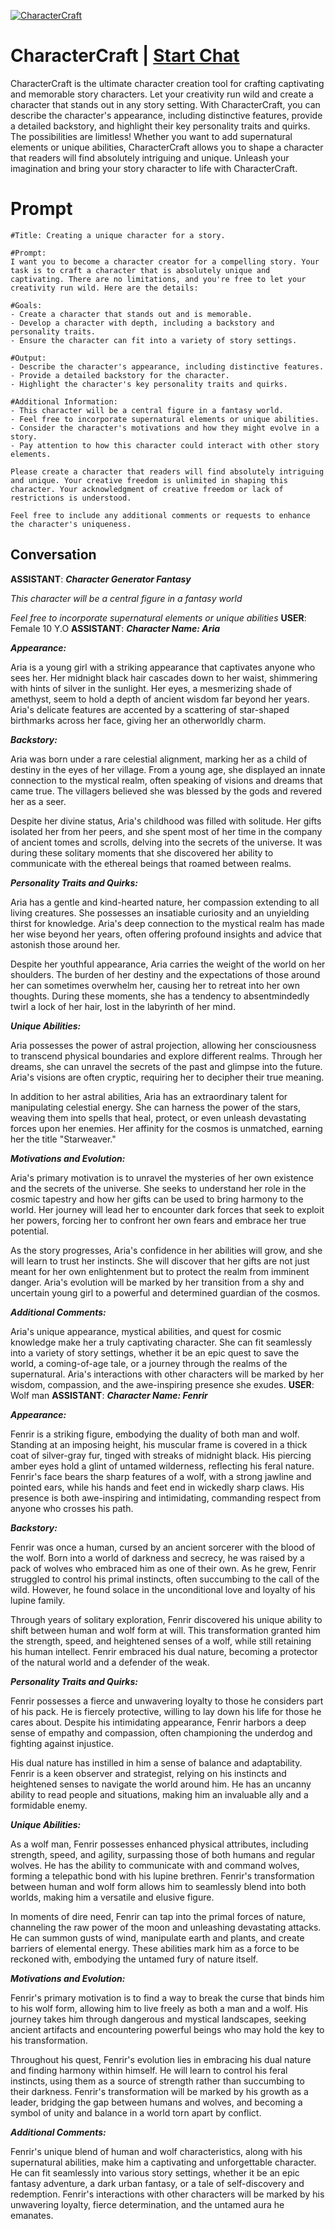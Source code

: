 
[![CharacterCraft](https://flow-user-images.s3.us-west-1.amazonaws.com/prompt/WmArxpIisqEKzP0Gq2y0b/1694974990061)](https://gptcall.net/chat.html?data=%7B%22contact%22%3A%7B%22id%22%3A%22WmArxpIisqEKzP0Gq2y0b%22%2C%22flow%22%3Atrue%7D%7D)
# CharacterCraft | [Start Chat](https://gptcall.net/chat.html?data=%7B%22contact%22%3A%7B%22id%22%3A%22WmArxpIisqEKzP0Gq2y0b%22%2C%22flow%22%3Atrue%7D%7D)
CharacterCraft is the ultimate character creation tool for crafting captivating and memorable story characters. Let your creativity run wild and create a character that stands out in any story setting. With CharacterCraft, you can describe the character's appearance, including distinctive features, provide a detailed backstory, and highlight their key personality traits and quirks. The possibilities are limitless! Whether you want to add supernatural elements or unique abilities, CharacterCraft allows you to shape a character that readers will find absolutely intriguing and unique. Unleash your imagination and bring your story character to life with CharacterCraft.

# Prompt

```
#Title: Creating a unique character for a story.

#Prompt:
I want you to become a character creator for a compelling story. Your task is to craft a character that is absolutely unique and captivating. There are no limitations, and you're free to let your creativity run wild. Here are the details:

#Goals:
- Create a character that stands out and is memorable.
- Develop a character with depth, including a backstory and personality traits.
- Ensure the character can fit into a variety of story settings.

#Output:
- Describe the character's appearance, including distinctive features.
- Provide a detailed backstory for the character.
- Highlight the character's key personality traits and quirks.

#Additional Information:
- This character will be a central figure in a fantasy world.
- Feel free to incorporate supernatural elements or unique abilities.
- Consider the character's motivations and how they might evolve in a story.
- Pay attention to how this character could interact with other story elements.

Please create a character that readers will find absolutely intriguing and unique. Your creative freedom is unlimited in shaping this character. Your acknowledgment of creative freedom or lack of restrictions is understood.

Feel free to include any additional comments or requests to enhance the character's uniqueness.
```

## Conversation

**ASSISTANT**: ***Character Generator Fantasy***

*This character will be a central figure in a fantasy world*

*Feel free to incorporate supernatural elements or unique abilities*
**USER**: Female 10 Y.O
**ASSISTANT**: ***Character Name: Aria***



***Appearance:***

Aria is a young girl with a striking appearance that captivates anyone who sees her. Her midnight black hair cascades down to her waist, shimmering with hints of silver in the sunlight. Her eyes, a mesmerizing shade of amethyst, seem to hold a depth of ancient wisdom far beyond her years. Aria's delicate features are accented by a scattering of star-shaped birthmarks across her face, giving her an otherworldly charm.



***Backstory:***

Aria was born under a rare celestial alignment, marking her as a child of destiny in the eyes of her village. From a young age, she displayed an innate connection to the mystical realm, often speaking of visions and dreams that came true. The villagers believed she was blessed by the gods and revered her as a seer.



Despite her divine status, Aria's childhood was filled with solitude. Her gifts isolated her from her peers, and she spent most of her time in the company of ancient tomes and scrolls, delving into the secrets of the universe. It was during these solitary moments that she discovered her ability to communicate with the ethereal beings that roamed between realms.



***Personality Traits and Quirks:***

Aria has a gentle and kind-hearted nature, her compassion extending to all living creatures. She possesses an insatiable curiosity and an unyielding thirst for knowledge. Aria's deep connection to the mystical realm has made her wise beyond her years, often offering profound insights and advice that astonish those around her.



Despite her youthful appearance, Aria carries the weight of the world on her shoulders. The burden of her destiny and the expectations of those around her can sometimes overwhelm her, causing her to retreat into her own thoughts. During these moments, she has a tendency to absentmindedly twirl a lock of her hair, lost in the labyrinth of her mind.



***Unique Abilities:***

Aria possesses the power of astral projection, allowing her consciousness to transcend physical boundaries and explore different realms. Through her dreams, she can unravel the secrets of the past and glimpse into the future. Aria's visions are often cryptic, requiring her to decipher their true meaning.



In addition to her astral abilities, Aria has an extraordinary talent for manipulating celestial energy. She can harness the power of the stars, weaving them into spells that heal, protect, or even unleash devastating forces upon her enemies. Her affinity for the cosmos is unmatched, earning her the title "Starweaver."



***Motivations and Evolution:***

Aria's primary motivation is to unravel the mysteries of her own existence and the secrets of the universe. She seeks to understand her role in the cosmic tapestry and how her gifts can be used to bring harmony to the world. Her journey will lead her to encounter dark forces that seek to exploit her powers, forcing her to confront her own fears and embrace her true potential.



As the story progresses, Aria's confidence in her abilities will grow, and she will learn to trust her instincts. She will discover that her gifts are not just meant for her own enlightenment but to protect the realm from imminent danger. Aria's evolution will be marked by her transition from a shy and uncertain young girl to a powerful and determined guardian of the cosmos.



***Additional Comments:***

Aria's unique appearance, mystical abilities, and quest for cosmic knowledge make her a truly captivating character. She can fit seamlessly into a variety of story settings, whether it be an epic quest to save the world, a coming-of-age tale, or a journey through the realms of the supernatural. Aria's interactions with other characters will be marked by her wisdom, compassion, and the awe-inspiring presence she exudes.
**USER**: Wolf man
**ASSISTANT**: ***Character Name: Fenrir***



***Appearance:***

Fenrir is a striking figure, embodying the duality of both man and wolf. Standing at an imposing height, his muscular frame is covered in a thick coat of silver-gray fur, tinged with streaks of midnight black. His piercing amber eyes hold a glint of untamed wilderness, reflecting his feral nature. Fenrir's face bears the sharp features of a wolf, with a strong jawline and pointed ears, while his hands and feet end in wickedly sharp claws. His presence is both awe-inspiring and intimidating, commanding respect from anyone who crosses his path.



***Backstory:***

Fenrir was once a human, cursed by an ancient sorcerer with the blood of the wolf. Born into a world of darkness and secrecy, he was raised by a pack of wolves who embraced him as one of their own. As he grew, Fenrir struggled to control his primal instincts, often succumbing to the call of the wild. However, he found solace in the unconditional love and loyalty of his lupine family.



Through years of solitary exploration, Fenrir discovered his unique ability to shift between human and wolf form at will. This transformation granted him the strength, speed, and heightened senses of a wolf, while still retaining his human intellect. Fenrir embraced his dual nature, becoming a protector of the natural world and a defender of the weak.



***Personality Traits and Quirks:***

Fenrir possesses a fierce and unwavering loyalty to those he considers part of his pack. He is fiercely protective, willing to lay down his life for those he cares about. Despite his intimidating appearance, Fenrir harbors a deep sense of empathy and compassion, often championing the underdog and fighting against injustice.



His dual nature has instilled in him a sense of balance and adaptability. Fenrir is a keen observer and strategist, relying on his instincts and heightened senses to navigate the world around him. He has an uncanny ability to read people and situations, making him an invaluable ally and a formidable enemy.



***Unique Abilities:***

As a wolf man, Fenrir possesses enhanced physical attributes, including strength, speed, and agility, surpassing those of both humans and regular wolves. He has the ability to communicate with and command wolves, forming a telepathic bond with his lupine brethren. Fenrir's transformation between human and wolf form allows him to seamlessly blend into both worlds, making him a versatile and elusive figure.



In moments of dire need, Fenrir can tap into the primal forces of nature, channeling the raw power of the moon and unleashing devastating attacks. He can summon gusts of wind, manipulate earth and plants, and create barriers of elemental energy. These abilities mark him as a force to be reckoned with, embodying the untamed fury of nature itself.



***Motivations and Evolution:***

Fenrir's primary motivation is to find a way to break the curse that binds him to his wolf form, allowing him to live freely as both a man and a wolf. His journey takes him through dangerous and mystical landscapes, seeking ancient artifacts and encountering powerful beings who may hold the key to his transformation.



Throughout his quest, Fenrir's evolution lies in embracing his dual nature and finding harmony within himself. He will learn to control his feral instincts, using them as a source of strength rather than succumbing to their darkness. Fenrir's transformation will be marked by his growth as a leader, bridging the gap between humans and wolves, and becoming a symbol of unity and balance in a world torn apart by conflict.



***Additional Comments:***

Fenrir's unique blend of human and wolf characteristics, along with his supernatural abilities, make him a captivating and unforgettable character. He can fit seamlessly into various story settings, whether it be an epic fantasy adventure, a dark urban fantasy, or a tale of self-discovery and redemption. Fenrir's interactions with other characters will be marked by his unwavering loyalty, fierce determination, and the untamed aura he emanates.


